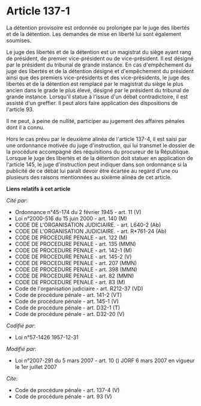 # Article 137-1

La détention provisoire est ordonnée ou prolongée par le juge des libertés et de la détention. Les demandes de mise en
liberté lui sont également soumises. 

Le juge des libertés et de la détention est un magistrat du siège ayant rang de président, de premier vice-président ou de
vice-président. Il est désigné par le président du tribunal de grande instance. En cas d'empêchement du juge des libertés et
de la détention désigné et d'empêchement du président ainsi que des premiers vice-présidents et des vice-présidents, le juge
des libertés et de la détention est remplacé par le magistrat du siège le plus ancien dans le grade le plus élevé, désigné
par le président du tribunal de grande instance. Lorsqu'il statue à l'issue d'un débat contradictoire, il est assisté d'un
greffier. Il peut alors faire application des dispositions de l'article 93. 

Il ne peut, à peine de nullité, participer au jugement des affaires pénales dont il a connu. 

Hors le cas prévu par le deuxième alinéa de l'article 137-4, il est saisi par une ordonnance motivée du juge d'instruction,
qui lui transmet le dossier de la procédure accompagné des réquisitions du procureur de la République. Lorsque le juge des
libertés et de la détention doit statuer en application de l'article 145, le juge d'instruction peut indiquer dans son
ordonnance si la publicité de ce débat lui paraît devoir être écartée au regard d'une ou plusieurs des raisons mentionnées au
sixième alinéa de cet article.

**Liens relatifs à cet article**

_Cité par_:

  - Ordonnance n°45-174 du 2 février 1945 - art. 11 (V)
  - Loi n°2000-516 du 15 juin 2000 - art. 140 (M)
  - CODE DE L'ORGANISATION JUDICIAIRE. - art. L640-2 (Ab)
  - CODE DE L'ORGANISATION JUDICIAIRE. - art. R*761-24 (Ab)
  - CODE DE PROCEDURE PENALE - art. 122 (M)
  - CODE DE PROCEDURE PENALE - art. 135 (MMN)
  - CODE DE PROCEDURE PENALE - art. 142-1 (M)
  - CODE DE PROCEDURE PENALE - art. 145-2 (V)
  - CODE DE PROCEDURE PENALE - art. 207 (MMN)
  - CODE DE PROCEDURE PENALE - art. 398 (MMN)
  - CODE DE PROCEDURE PENALE - art. 82 (MMN)
  - CODE DE PROCEDURE PENALE - art. 83 (M)
  - Code de l'organisation judiciaire - art. R212-37 (VD)
  - Code de procédure pénale - art. 141-2 (VT)
  - Code de procédure pénale - art. 145-1 (V)
  - Code de procédure pénale - art. D32-1 (T)
  - Code de procédure pénale - art. D32-20 (V)

_Codifié par_:

  - Loi n°57-1426 1957-12-31

_Modifié par_:

  - Loi n°2007-291 du 5 mars 2007 - art. 10 () JORF 6 mars 2007 en vigueur le 1er juillet 2007

_Cite_:

  - Code de procédure pénale - art. 137-4 (V)
  - Code de procédure pénale - art. 93 (V)
